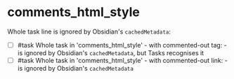 # comments_html_style

Whole task line is ignored by Obsidian's `cachedMetadata`:
<!--
- [ ] #task Whole task in 'comments_html_style'
-->

- [ ] #task Whole task in 'comments_html_style' - with commented-out tag: <!-- #i-am-ignored-by-obsidian  --> - is ignored by Obsidian's `cachedMetadata`, but Tasks recognises it
- [ ] #task Whole task in 'comments_html_style' - with commented-out link: <!-- [[comments_markdown_style]]  --> - is ignored by Obsidian's `cachedMetadata`
